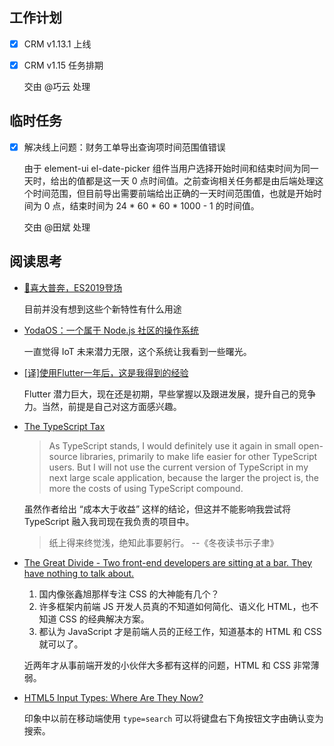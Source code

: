 ## 工作计划

* [x] CRM v1.13.1 上线

* [x] CRM v1.15 任务排期

	交由 @巧云 处理

## 临时任务

* [x] 解决线上问题：财务工单导出查询项时间范围值错误

	由于 element-ui el-date-picker 组件当用户选择开始时间和结束时间为同一天时，给出的值都是这一天 0 点时间值。之前查询相关任务都是由后端处理这个时间范围，但目前导出需要前端给出正确的一天时间范围值，也就是开始时间为 0 点，结束时间为 24 * 60 * 60 * 1000 - 1 的时间值。

	交由 @田斌 处理

## 阅读思考

* [🎉喜大普奔，ES2019登场](https://juejin.im/post/5c512592e51d4507786250b6)

	目前并没有想到这些个新特性有什么用途

* [YodaOS：一个属于 Node.js 社区的操作系统](https://zhuanlan.zhihu.com/p/55959617)

	一直觉得 IoT 未来潜力无限，这个系统让我看到一些曙光。

* [[译]使用Flutter一年后，这是我得到的经验](https://mp.weixin.qq.com/s?__biz=MjM5MDE0Mjc4MA==&mid=2651013049&idx=2&sn=02d3be0c89406ba89d88ec6d4c093209)

	Flutter 潜力巨大，现在还是初期，早些掌握以及跟进发展，提升自己的竞争力。当然，前提是自己对这方面感兴趣。

* [The TypeScript Tax](https://medium.com/javascript-scene/the-typescript-tax-132ff4cb175b)

	> As TypeScript stands, I would definitely use it again in small open-source libraries, primarily to make life easier for other TypeScript users. But I will not use the current version of TypeScript in my next large scale application, because the larger the project is, the more the costs of using TypeScript compound.

	虽然作者给出 “成本大于收益” 这样的结论，但这并不能影响我尝试将 TypeScript 融入我司现在我负责的项目中。

	> 纸上得来终觉浅，绝知此事要躬行。 --《冬夜读书示子聿》

* [The Great Divide - Two front-end developers are sitting at a bar. They have nothing to talk about.](https://css-tricks.com/the-great-divide/)

	1. 国内像张鑫旭那样专注 CSS 的大神能有几个？
	2. 许多框架内前端 JS 开发人员真的不知道如何简化、语义化 HTML，也不知道 CSS 的经典解决方案。
	3. 都认为 JavaScript 才是前端人员的正经工作，知道基本的 HTML 和 CSS 就可以了。

	近两年才从事前端开发的小伙伴大多都有这样的问题，HTML 和 CSS 非常薄弱。

* [HTML5 Input Types: Where Are They Now?](https://www.smashingmagazine.com/2019/01/html5-input-types/)

	印象中以前在移动端使用 `type=search` 可以将键盘右下角按钮文字由确认变为搜索。
